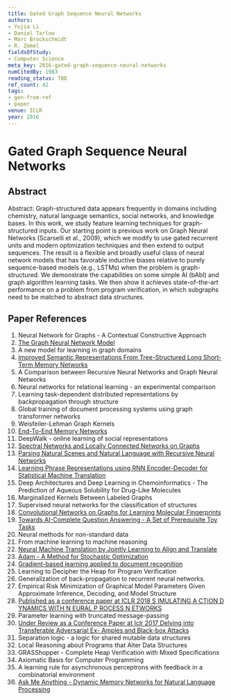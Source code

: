 ```yaml
---
title: Gated Graph Sequence Neural Networks
authors:
- Yujia Li
- Daniel Tarlow
- Marc Brockschmidt
- R. Zemel
fieldsOfStudy:
- Computer Science
meta_key: 2016-gated-graph-sequence-neural-networks
numCitedBy: 1983
reading_status: TBD
ref_count: 42
tags:
- gen-from-ref
- paper
venue: ICLR
year: 2016
---
```


# Gated Graph Sequence Neural Networks

## Abstract

Abstract: Graph-structured data appears frequently in domains including chemistry, natural language semantics, social networks, and knowledge bases. In this work, we study feature learning techniques for graph-structured inputs. Our starting point is previous work on Graph Neural Networks (Scarselli et al., 2009), which we modify to use gated recurrent units and modern optimization techniques and then extend to output sequences. The result is a flexible and broadly useful class of neural network models that has favorable inductive biases relative to purely sequence-based models (e.g., LSTMs) when the problem is graph-structured. We demonstrate the capabilities on some simple AI (bAbI) and graph algorithm learning tasks. We then show it achieves state-of-the-art performance on a problem from program verification, in which subgraphs need to be matched to abstract data structures.

## Paper References

1. Neural Network for Graphs - A Contextual Constructive Approach
2. [The Graph Neural Network Model](2009-the-graph-neural-network-model)
3. A new model for learning in graph domains
4. [Improved Semantic Representations From Tree-Structured Long Short-Term Memory Networks](2015-improved-semantic-representations-from-tree-structured-long-short-term-memory-networks)
5. A Comparison between Recursive Neural Networks and Graph Neural Networks
6. Neural networks for relational learning - an experimental comparison
7. Learning task-dependent distributed representations by backpropagation through structure
8. Global training of document processing systems using graph transformer networks
9. Weisfeiler-Lehman Graph Kernels
10. [End-To-End Memory Networks](2015-end-to-end-memory-networks)
11. DeepWalk - online learning of social representations
12. [Spectral Networks and Locally Connected Networks on Graphs](2014-spectral-networks-and-locally-connected-networks-on-graphs)
13. [Parsing Natural Scenes and Natural Language with Recursive Neural Networks](2011-parsing-natural-scenes-and-natural-language-with-recursive-neural-networks)
14. [Learning Phrase Representations using RNN Encoder-Decoder for Statistical Machine Translation](2014-learning-phrase-representations-using-rnn-encoder-decoder-for-statistical-machine-translation)
15. Deep Architectures and Deep Learning in Chemoinformatics - The Prediction of Aqueous Solubility for Drug-Like Molecules
16. Marginalized Kernels Between Labeled Graphs
17. Supervised neural networks for the classification of structures
18. [Convolutional Networks on Graphs for Learning Molecular Fingerprints](2015-convolutional-networks-on-graphs-for-learning-molecular-fingerprints)
19. [Towards AI-Complete Question Answering - A Set of Prerequisite Toy Tasks](2016-towards-ai-complete-question-answering-a-set-of-prerequisite-toy-tasks)
20. Neural methods for non-standard data
21. From machine learning to machine reasoning
22. [Neural Machine Translation by Jointly Learning to Align and Translate](2015-neural-machine-translation-by-jointly-learning-to-align-and-translate)
23. [Adam - A Method for Stochastic Optimization](2015-adam-a-method-for-stochastic-optimization)
24. [Gradient-based learning applied to document recognition](1998-gradient-based-learning-applied-to-document-recognition)
25. Learning to Decipher the Heap for Program Verification
26. Generalization of back-propagation to recurrent neural networks.
27. Empirical Risk Minimization of Graphical Model Parameters Given Approximate Inference, Decoding, and Model Structure
28. [Published as a conference paper at ICLR 2018 S IMULATING A CTION D YNAMICS WITH N EURAL P ROCESS N ETWORKS](2018-published-as-a-conference-paper-at-iclr-2018-s-imulating-a-ction-d-ynamics-with-n-eural-p-rocess-n-etworks)
29. Parameter learning with truncated message-passing
30. [Under Review as a Conference Paper at Iclr 2017 Delving into Transferable Adversarial Ex- Amples and Black-box Attacks](2016-under-review-as-a-conference-paper-at-iclr-2017-delving-into-transferable-adversarial-ex-amples-and-black-box-attacks)
31. Separation logic - a logic for shared mutable data structures
32. Local Reasoning about Programs that Alter Data Structures
33. GRASShopper - Complete Heap Verification with Mixed Specifications
34. Axiomatic Basis for Computer Programming
35. A learning rule for asynchronous perceptrons with feedback in a combinatorial environment
36. [Ask Me Anything - Dynamic Memory Networks for Natural Language Processing](2016-ask-me-anything-dynamic-memory-networks-for-natural-language-processing)
